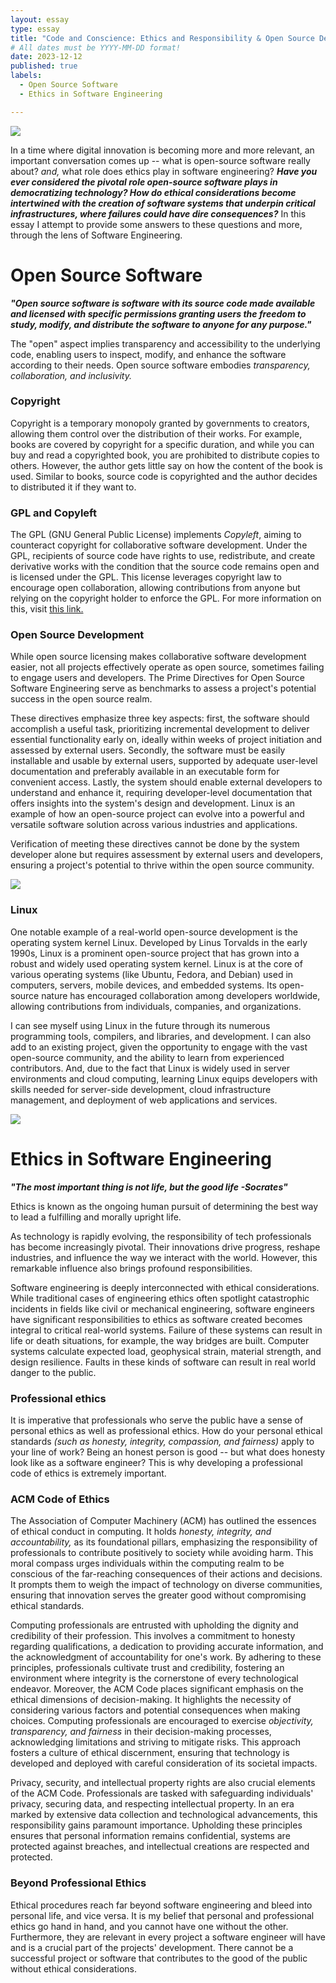 ```yaml
---
layout: essay
type: essay
title: "Code and Conscience: Ethics and Responsibility & Open Source Development"
# All dates must be YYYY-MM-DD format!
date: 2023-12-12
published: true
labels:
  - Open Source Software
  - Ethics in Software Engineering

---
```

<img class="center" src="..\img\finalEssay\OPS.jpeg">

In a time where digital innovation is becoming more and more relevant, an important conversation comes up -- what is open-source software really about? *and,* what role does ethics play in software engineering?
***Have you ever considered the pivotal role open-source software plays in democratizing technology? How do ethical considerations become intertwined with the creation of software systems that underpin critical infrastructures, where failures could have dire consequences?***
In this essay I attempt to provide some answers to these questions and more, through the lens of Software Engineering. 




# Open Source Software 
***"Open source software is software with its source code made available and licensed with specific permissions granting users the freedom to study, modify, and distribute the software to anyone for any purpose."***


The "open" aspect implies transparency and accessibility to the underlying code, enabling users to inspect, modify, and enhance the software according to their needs. 
Open source software embodies *transparency, collaboration, and inclusivity.* 

### Copyright

Copyright is a temporary monopoly granted by governments to creators, allowing them control over the distribution of their works. For example, books are covered by copyright for a specific duration, and while you can buy and read a copyrighted book, you are prohibited to distribute copies to others. However, the author gets little say on how the content of the book is used. Similar to books, source code is copyrighted and the author decides to distributed it if they want to. 

### GPL and Copyleft
The GPL (GNU General Public License) implements *Copyleft*, aiming to counteract copyright for collaborative software development. Under the GPL, recipients of source code have rights to use, redistribute, and create derivative works with the condition that the source code remains open and is licensed under the GPL. This license leverages copyright law to encourage open collaboration, allowing contributions from anyone but relying on the copyright holder to enforce the GPL. For more information on this, visit [this link.](https://openacs.org/about/licensing/open-source-licensing)

### Open Source Development 
While open source licensing makes collaborative software development easier, not all projects effectively operate as open source, sometimes failing to engage users and developers. The Prime Directives for Open Source Software Engineering serve as benchmarks to assess a project's potential success in the open source realm. 

These directives emphasize three key aspects: first, the software should accomplish a useful task, prioritizing incremental development to deliver essential functionality early on, ideally within weeks of project initiation and assessed by external users. Secondly, the software must be easily installable and usable by external users, supported by adequate user-level documentation and preferably available in an executable form for convenient access. Lastly, the system should enable external developers to understand and enhance it, requiring developer-level documentation that offers insights into the system's design and development. Linux is an example of how an open-source project can evolve into a powerful and versatile software solution across various industries and applications. 

Verification of meeting these directives cannot be done by the system developer alone but requires assessment by external users and developers, ensuring a project's potential to thrive within the open source community.



<img class="center" src="..\img\finalEssay\linux.jpeg">

### Linux
One notable example of a real-world open-source development is the operating system kernel Linux. Developed by Linus Torvalds in the early 1990s, Linux is a prominent open-source project that has grown into a robust and widely used operating system kernel. Linux is at the core of various operating systems (like Ubuntu, Fedora, and Debian) used in computers, servers, mobile devices, and embedded systems. Its open-source nature has encouraged collaboration among developers worldwide, allowing contributions from individuals, companies, and organizations.

I can see myself using Linux in the future through its numerous programming tools, compilers, and libraries, and development. I can also add to an existing project, given the opportunity to engage with the vast open-source community, and the ability to learn from experienced contributors. And, due to the fact that Linux is widely used in server environments and cloud computing, learning Linux equips developers with skills needed for server-side development, cloud infrastructure management, and deployment of web applications and services.   


<img class="center" src="..\img\finalEssay\ethics.jpeg">

# Ethics in Software Engineering

***"The most important thing is not life, but the good life 
-Socrates"***

Ethics is known as the ongoing human pursuit of determining the best way to lead a fulfilling and morally upright life. 

As technology is rapidly evolving, the responsibility of tech professionals has become increasingly pivotal. Their innovations drive progress, reshape industries, and influence the way we interact with the world. However, this remarkable influence also brings profound responsibilities.

Software engineering is deeply interconnected with ethical considerations. While traditional cases of engineering ethics often spotlight catastrophic incidents in fields like civil or mechanical engineering, software engineers have significant responsibilities to ethics as software created becomes integral to critical real-world systems. Failure of these systems can result in life or death situations, for example, the way bridges are built. Computer systems calculate expected load, geophysical strain, material strength, and design resilience. Faults in these kinds of software can result in real world danger to the public. 

### Professional ethics

It is imperative that professionals who serve the public have a sense of personal ethics as well as professional ethics. How do your personal ethical standards *(such as honesty, integrity, compassion, and fairness)* apply to your line of work? Being an honest person is good -- but what does honesty look like as a software engineer? This is why developing a professional code of ethics is extremely important. 

### ACM Code of Ethics

The Association of Computer Machinery (ACM) has outlined the essences of ethical conduct in computing. It holds *honesty, integrity, and accountability,* as its foundational pillars, emphasizing the responsibility of professionals to contribute positively to society while avoiding harm. This moral compass urges individuals within the computing realm to be conscious of the far-reaching consequences of their actions and decisions. It prompts them to weigh the impact of technology on diverse communities, ensuring that innovation serves the greater good without compromising ethical standards. 

Computing professionals are entrusted with upholding the dignity and credibility of their profession. This involves a commitment to honesty regarding qualifications, a dedication to providing accurate information, and the acknowledgment of accountability for one's work. By adhering to these principles, professionals cultivate trust and credibility, fostering an environment where integrity is the cornerstone of every technological endeavor. Moreover, the ACM Code places significant emphasis on the ethical dimensions of decision-making. It highlights the necessity of considering various factors and potential consequences when making choices. Computing professionals are encouraged to exercise *objectivity, transparency, and fairness* in their decision-making processes, acknowledging limitations and striving to mitigate risks. This approach fosters a culture of ethical discernment, ensuring that technology is developed and deployed with careful consideration of its societal impacts.

Privacy, security, and intellectual property rights are also crucial elements of the ACM Code. Professionals are tasked with safeguarding individuals' privacy, securing data, and respecting intellectual property. In an era marked by extensive data collection and technological advancements, this responsibility gains paramount importance. Upholding these principles ensures that personal information remains confidential, systems are protected against breaches, and intellectual creations are respected and protected.

### Beyond Professional Ethics

Ethical procedures reach far beyond software engineering and bleed into personal life, and vice versa. It is my belief that personal and professional ethics go hand in hand, and you cannot have one without the other. Furthermore, they are relevant in every project a software engineer will have and is a crucial part of the projects' development. There cannot be a successful project or software that contributes to the good of the public without ethical considerations. 

